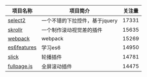 项目名称 | 项目简介 | 关注量
-----|-----|-----
[select2](https://github.com/select2/select2) | 一个不错的下拉控件，基于jquery | 17331
[skrollr](https://github.com/Prinzhorn/skrollr) | 一个制作滚动视觉差的插件 | 15635
[webpack](https://github.com/webpack/webpack) | webpack | 15269
[es6features](https://github.com/lukehoban/es6features) | 学习es6 | 14950
[slick](https://github.com/kenwheeler/slick) | 轮播插件 | 14781
[fullpage.js](https://github.com/alvarotrigo/fullPage.js) | 全屏滚动插件 | 14475
